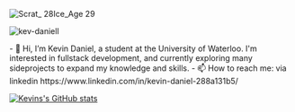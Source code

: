 
![Scrat_ 28Ice_Age 29](https://user-images.githubusercontent.com/83150865/221215300-cc0e2cbb-19e4-4a64-80ac-36c66a546fa2.jpg)

<p align="left"> <img src="https://komarev.com/ghpvc/?username=kev-daniell" alt="kev-daniell" /> </p>
- 👋 Hi, I’m Kevin Daniel, a student at the University of Waterloo. I'm interested in fullstack development, and currently exploring many 
sideprojects to expand my knowledge and skills. 
- 📫 How to reach me: via linkedin https://www.linkedin.com/in/kevin-daniel-288a131b5/ 

[![Kevins's GitHub stats](https://github-readme-stats.vercel.app/api?username=kev-daniell&count_private=True&show_icons=True&theme=vue&hide=contribs,stars,issues)](https://github.com/anuraghazra/github-readme-stats)

<!---
kev-daniell/kev-daniell is a ✨ special ✨ repository because its `README.md` (this file) appears on your GitHub profile.
You can click the Preview link to take a look at your changes.
--->

